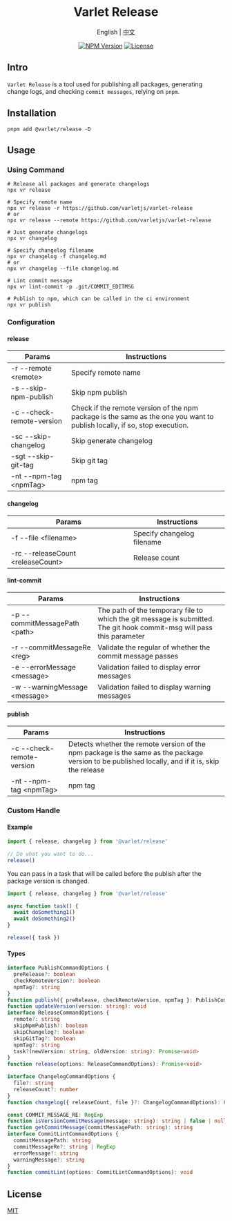 <h1 align="center">Varlet Release</h1>

<p align="center">
  <span>English</span> | 
  <a href="https://github.com/varletjs/release/blob/main/README.zh-CN.md">中文</a>
</p>
<p align="center">
  <a href="https://www.npmjs.com/package/@varlet/release" target="_blank" rel="noopener noreferrer"><img src="https://badgen.net/npm/v/@varlet/release" alt="NPM Version" /></a>
  <a href="https://github.com/varletjs/release/blob/main/LICENSE" target="_blank" rel="noopener noreferrer"><img src="https://badgen.net/github/license/varletjs/release" alt="License" /></a>
</p>

## Intro

`Varlet Release` is a tool used for publishing all packages, generating change logs, and checking `commit messages`, relying on `pnpm`.

## Installation

```shell
pnpm add @varlet/release -D
```

## Usage

### Using Command

```shell
# Release all packages and generate changelogs
npx vr release

# Specify remote name
npx vr release -r https://github.com/varletjs/varlet-release
# or
npx vr release --remote https://github.com/varletjs/varlet-release

# Just generate changelogs
npx vr changelog

# Specify changelog filename
npx vr changelog -f changelog.md
# or
npx vr changelog --file changelog.md

# Lint commit message
npx vr lint-commit -p .git/COMMIT_EDITMSG

# Publish to npm, which can be called in the ci environment
npx vr publish
```

### Configuration

#### release

| Params                    | Instructions                                                                                                              |
| ------------------------- | ------------------------------------------------------------------------------------------------------------------------- |
| -r --remote \<remote\>    | Specify remote name                                                                                                       |
| -s --skip-npm-publish     | Skip npm publish                                                                                                          |
| -c --check-remote-version | Check if the remote version of the npm package is the same as the one you want to publish locally, if so, stop execution. |
| -sc --skip-changelog      | Skip generate changelog                                                                                                   |
| -sgt --skip-git-tag       | Skip git tag                                                                                                              |
| -nt --npm-tag \<npmTag\>  | npm tag                                                                                                                   |

#### changelog

| Params                              | Instructions               |
| ----------------------------------- | -------------------------- |
| -f --file \<filename\>              | Specify changelog filename |
| -rc --releaseCount \<releaseCount\> | Release count              |

#### lint-commit

| Params                          | Instructions                                                                                                           |
| ------------------------------- | ---------------------------------------------------------------------------------------------------------------------- |
| -p --commitMessagePath \<path\> | The path of the temporary file to which the git message is submitted. The git hook commit-msg will pass this parameter |
| -r --commitMessageRe \<reg\>    | Validate the regular of whether the commit message passes                                                              |
| -e --errorMessage \<message\>   | Validation failed to display error messages                                                                            |
| -w --warningMessage \<message\> | Validation failed to display warning messages                                                                          |

#### publish

| Params                    | Instructions                                                                                                                                     |
| ------------------------- | ------------------------------------------------------------------------------------------------------------------------------------------------ |
| -c --check-remote-version | Detects whether the remote version of the npm package is the same as the package version to be published locally, and if it is, skip the release |
| -nt --npm-tag \<npmTag\>  | npm tag                                                                                                                                          |

### Custom Handle

#### Example

```js
import { release, changelog } from '@varlet/release'

// Do what you want to do...
release()
```

You can pass in a task that will be called before the publish after the package version is changed.

```js
import { release, changelog } from '@varlet/release'

async function task() {
  await doSomething1()
  await doSomething2()
}

release({ task })
```

#### Types

```ts
interface PublishCommandOptions {
  preRelease?: boolean
  checkRemoteVersion?: boolean
  npmTag?: string
}
function publish({ preRelease, checkRemoteVersion, npmTag }: PublishCommandOptions): Promise<void>
function updateVersion(version: string): void
interface ReleaseCommandOptions {
  remote?: string
  skipNpmPublish?: boolean
  skipChangelog?: boolean
  skipGitTag?: boolean
  npmTag?: string
  task?(newVersion: string, oldVersion: string): Promise<void>
}
function release(options: ReleaseCommandOptions): Promise<void>

interface ChangelogCommandOptions {
  file?: string
  releaseCount?: number
}
function changelog({ releaseCount, file }?: ChangelogCommandOptions): Promise<void>

const COMMIT_MESSAGE_RE: RegExp
function isVersionCommitMessage(message: string): string | false | null
function getCommitMessage(commitMessagePath: string): string
interface CommitLintCommandOptions {
  commitMessagePath: string
  commitMessageRe?: string | RegExp
  errorMessage?: string
  warningMessage?: string
}
function commitLint(options: CommitLintCommandOptions): void
```

## License

[MIT](https://github.com/varletjs/release/blob/main/LICENSE)
